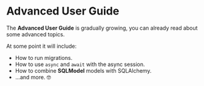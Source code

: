# Advanced User Guide

The **Advanced User Guide** is gradually growing, you can already read about some advanced topics.

At some point it will include:

* How to run migrations.
* How to use `async` and `await` with the async session.
* How to combine **SQLModel** models with SQLAlchemy.
* ...and more. 🤓